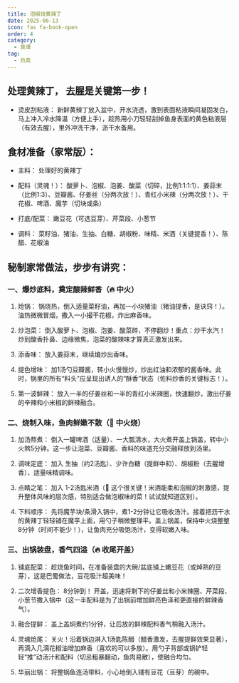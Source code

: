 ```yaml
---
title: 泡椒烧黄辣丁
date: 2025-06-13
icon: fas fa-book-open
order: 4
category:
  - 食谱
tag:
  - 热菜
---
```


## 处理黄辣丁， 去腥是关键第一步！

- 烫皮刮粘液： 新鲜黄辣丁放入盆中，开水浇透，激到表面粘液瞬间凝固发白，马上冲入冷水降温（方便上手），趁热用小刀轻轻刮掉鱼身表面的黄色粘液层（有效去腥），里外冲洗干净，沥干水备用。

## 食材准备（家常版）：

- 主料： 处理好的黄辣丁

- 配料（灵魂！）： 酸萝卜、泡椒、泡姜、酸菜（切碎，比例1:1:1:1）、姜蒜末（比例1:3）、豆瓣酱、仔姜丝（分两次放！）、青红小米辣（分两次放！）、干花椒、啤酒、魔芋（切块或条）

- 打底/配菜： 嫩豆花（可选豆芽）、芹菜段、小葱节

- 调料： 菜籽油、猪油、生抽、白糖、胡椒粉、味精、米酒（关键提香！）、陈醋、花椒油

## 秘制家常做法，步步有讲究：

### 一、爆炒底料，奠定酸辣鲜香（🔥 中火）

1. 炝锅： 锅烧热，倒入适量菜籽油，再加一小块猪油（猪油提香，是诀窍！）。油热微微冒烟，撒入一小撮干花椒，炸出麻香味。

2. 炒泡菜： 倒入酸萝卜、泡椒、泡姜、酸菜碎，不停翻炒！重点：炒干水汽！ 炒到酸香扑鼻、边缘微焦，泡菜的酸辣味才算真正激发出来。

3. 添香味： 放入姜蒜末，继续煸炒出香味。

4. 提色增味： 加1汤勺豆瓣酱，转小火慢慢炒，炒出红油和浓郁的酱香味。此时，锅里的所有“料头”应呈现出诱人的“酥香”状态（佐料炒香的关键标志！）。

5. 第一波鲜辣： 放入一半的仔姜丝和一半的青红小米辣圈，快速翻炒，激出仔姜的辛辣和小米椒的鲜辣融合。

### 二、烧制入味，鱼肉鲜嫩不散（🍲 中火烧）

1. 加汤熬煮： 倒入一罐啤酒（适量）、一大瓢清水，大火煮开盖上锅盖，转中小火熬5分钟。这一步让泡菜、豆瓣酱、香料的味道充分交融释放到汤里。

2. 调味定底： 加入 生抽（约2汤匙）、少许白糖（提鲜中和）、胡椒粉（去腥增香）、适量味精调味。

3. 点睛之笔： 加入 1-2汤匙米酒（🍾 这个很关键！米酒能柔和泡椒的刺激感，提升整体风味的层次感，特别适合做泡椒味的菜！试试就知道区别）。

4. 下料顺序： 先将魔芋块/条滑入锅中，煮1-2分钟让它吸收汤汁。接着把沥干水的黄辣丁轻轻铺在魔芋上面，用勺子稍微整理平。盖上锅盖，保持中火烧整整8分钟（时间不能少！），让鱼肉充分吸饱汤汁，变得软嫩入味。

### 三、出锅装盘，香气四溢（🔥 收尾开盖）

1. 铺底配菜： 趁烧鱼时间，在准备装盘的大碗/盆底铺上嫩豆花（或焯熟的豆芽），这是巴蜀做法，豆花吸汁超美味！

2. 二次增香提色： 8分钟到！ 开盖，迅速将剩下的仔姜丝和小米辣圈、芹菜段、小葱节撒入锅中（这一半配料是为了出锅前增加鲜亮色泽和更直接的鲜辣香气）。

3. 融合提鲜： 盖上盖焖煮约1分钟，让后放的鲜辣配料香气稍融入汤汁。

4. 灵魂炝尾： 关火！沿着锅边淋入1汤匙陈醋（醋香激发，去腥提鲜效果显著），再滴入几滴花椒油增加麻香（喜欢的可以多放）。用勺子背部或锅铲轻轻“推”动汤汁和配料（切忌粗暴翻动，鱼肉易散），使融合均匀。

5. 华丽出锅： 将整锅鱼连汤带料，小心地倒入铺有豆花（豆芽）的碗中。